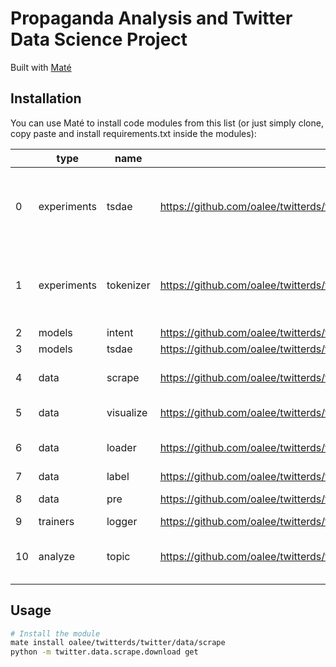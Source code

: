 # Propaganda Analysis and Twitter Data Science Project

 Built with [Maté](https://github.com/ilex-paraguariensis/yerbamate)

## Installation
You can use Maté to install code modules from this list (or just simply clone, copy paste and install requirements.txt inside the modules):

|    | type        | name      | url                                                                        | short_url                                     | dependencies                                                                                                                                                                                                                                                                                                                  |
|----|-------------|-----------|----------------------------------------------------------------------------|-----------------------------------------------|-------------------------------------------------------------------------------------------------------------------------------------------------------------------------------------------------------------------------------------------------------------------------------------------------------------------------------|
| 0  | experiments | tsdae     | https://github.com/oalee/twitterds/tree/main/twitter/experiments/tsdae     | oalee/twitterds/twitter/experiments/tsdae     | ['--extra-index-url https://download.pytorch.org/whl/torch_stable.html', 'sentence_transformers~=2.2.2', 'torch~=2.0.0', 'ipdb~=0.13.13', 'transformers~=4.28.1', 'tqdm~=4.65.0', 'https://github.com/oalee/twitterds/tree/main/twitter/trainers/logger', 'https://github.com/oalee/twitterds/tree/main/twitter/data/loader'] |
| 1  | experiments | tokenizer | https://github.com/oalee/twitterds/tree/main/twitter/experiments/tokenizer | oalee/twitterds/twitter/experiments/tokenizer | ['--extra-index-url https://download.pytorch.org/whl/torch_stable.html', 'sentence_transformers~=2.2.2', 'torch~=2.0.0', 'ipdb~=0.13.13', 'transformers~=4.28.1', 'tqdm~=4.65.0', 'https://github.com/oalee/twitterds/tree/main/twitter/trainers/logger', 'https://github.com/oalee/twitterds/tree/main/twitter/data/loader'] |
| 2  | models      | intent    | https://github.com/oalee/twitterds/tree/main/twitter/models/intent         | oalee/twitterds/twitter/models/intent         | ['']                                                                                                                                                                                                                                                                                                                          |
| 3  | models      | tsdae     | https://github.com/oalee/twitterds/tree/main/twitter/models/tsdae          | oalee/twitterds/twitter/models/tsdae          | ['']                                                                                                                                                                                                                                                                                                                          |
| 4  | data        | scrape    | https://github.com/oalee/twitterds/tree/main/twitter/data/scrape           | oalee/twitterds/twitter/data/scrape           | ['pandas~=1.5.3', 'requests~=2.28.2', 'snscrape~=0.6.2.20230320', 'ipdb~=0.13.13', 'matplotlib~=3.7.1', 'requests_oauthlib~=1.3.1', 'numpy~=1.24.2', 'tqdm~=4.65.0']                                                                                                                                                          |
| 5  | data        | visualize | https://github.com/oalee/twitterds/tree/main/twitter/data/visualize        | oalee/twitterds/twitter/data/visualize        | ['pandas~=1.5.3', 'ipdb~=0.13.13', 'matplotlib~=3.7.1', 'numpy~=1.24.2']                                                                                                                                                                                                                                                      |
| 6  | data        | loader    | https://github.com/oalee/twitterds/tree/main/twitter/data/loader           | oalee/twitterds/twitter/data/loader           | ['pandas~=1.5.3', 'vaex~=4.16.0', 'sentence_transformers~=2.2.2', 'snscrape~=0.6.2.20230320', 'ipdb~=0.13.13', 'numpy~=1.24.2', 'tqdm~=4.65.0']                                                                                                                                                                               |
| 7  | data        | label     | https://github.com/oalee/twitterds/tree/main/twitter/data/label            | oalee/twitterds/twitter/data/label            | ['ipdb~=0.13.13', 'openai~=0.27.4']                                                                                                                                                                                                                                                                                           |
| 8  | data        | pre       | https://github.com/oalee/twitterds/tree/main/twitter/data/pre              | oalee/twitterds/twitter/data/pre              | ['pandas~=1.5.3', 'vaex~=4.16.0', 'ipdb~=0.13.13', 'dask~=2023.3.2', 'tqdm~=4.65.0']                                                                                                                                                                                                                                          |
| 9  | trainers    | logger    | https://github.com/oalee/twitterds/tree/main/twitter/trainers/logger       | oalee/twitterds/twitter/trainers/logger       | ['tqdm~=4.65.0']                                                                                                                                                                                                                                                                                                              |
| 10 | analyze     | topic     | https://github.com/oalee/twitterds/tree/main/twitter/analyze/topic         | oalee/twitterds/twitter/analyze/topic         | ['umap_learn~=0.5.3', 'sentence_transformers~=2.2.2', 'pandas~=1.5.3', 'ipdb~=0.13.13', 'bertopic~=0.14.1', 'hdbscan~=0.8.29', 'https://github.com/oalee/twitterds/tree/main/twitter/data/loader']                                                                                                                            |

## Usage
```bash
# Install the module
mate install oalee/twitterds/twitter/data/scrape
python -m twitter.data.scrape.download get
```

